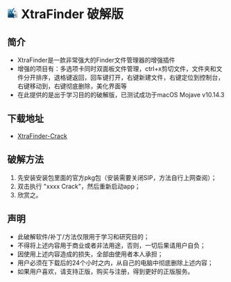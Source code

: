 # <img src="logo.jpg" width=25px /> XtraFinder 破解版
## 简介
- XtraFinder是一款非常强大的Finder文件管理器的增强插件
- 增强的项目有：多选项卡同时双面板文件管理，ctrl+x剪切文件，文件夹和文件分开排序，退格键返回，回车键打开，右键新建文件，右键定位到控制台，右键移动到，右键彻底删除，美化界面等
- 在此提供的是出于学习目的的破解版，已测试成功于macOS Mojave v10.14.3

## 下载地址
- [XtraFinder-Crack](./../../releases)

## 破解方法
1. 先安装安装包里面的官方pkg包（安装需要关闭SIP，方法自行上网查阅）；
2. 双击执行 "xxxx Crack"，然后重新启动app；
3. 欣赏之。

## 声明
- 此破解软件/补丁/方法仅限用于学习和研究目的；
- 不得将上述内容用于商业或者非法用途，否则，一切后果请用户自负；
- 因使用上述内容造成的损失，全部由使用者本人承担；
- 用户必须在下载后的24个小时之内，从自己的电脑中彻底删除上述内容；
- 如果用户喜欢，请支持正版，购买与注册，得到更好的正版服务。

